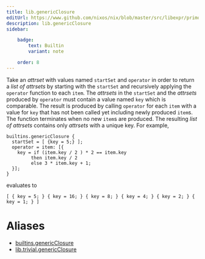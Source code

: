 ```yaml
---
title: lib.genericClosure
editUrl: https://www.github.com/nixos/nix/blob/master/src/libexpr/primops.cc
description: lib.genericClosure
sidebar:

    badge:
        text: Builtin
        variant: note

    order: 8
---
```


Take an *attrset* with values named `startSet` and `operator` in order to
return a *list of attrsets* by starting with the `startSet` and recursively
applying the `operator` function to each `item`. The *attrsets* in the
`startSet` and the *attrsets* produced by `operator` must contain a value
named `key` which is comparable. The result is produced by calling `operator`
for each `item` with a value for `key` that has not been called yet including
newly produced `item`s. The function terminates when no new `item`s are
produced. The resulting *list of attrsets* contains only *attrsets* with a
unique key. For example,

```
builtins.genericClosure {
  startSet = [ {key = 5;} ];
  operator = item: [{
    key = if (item.key / 2 ) * 2 == item.key
         then item.key / 2
         else 3 * item.key + 1;
  }];
}
```
evaluates to
```
[ { key = 5; } { key = 16; } { key = 8; } { key = 4; } { key = 2; } { key = 1; } ]
```


# Aliases

- [builtins.genericClosure](/reference/builtinsgenericClosure)
- [lib.trivial.genericClosure](/reference/libtrivial.genericClosure)


